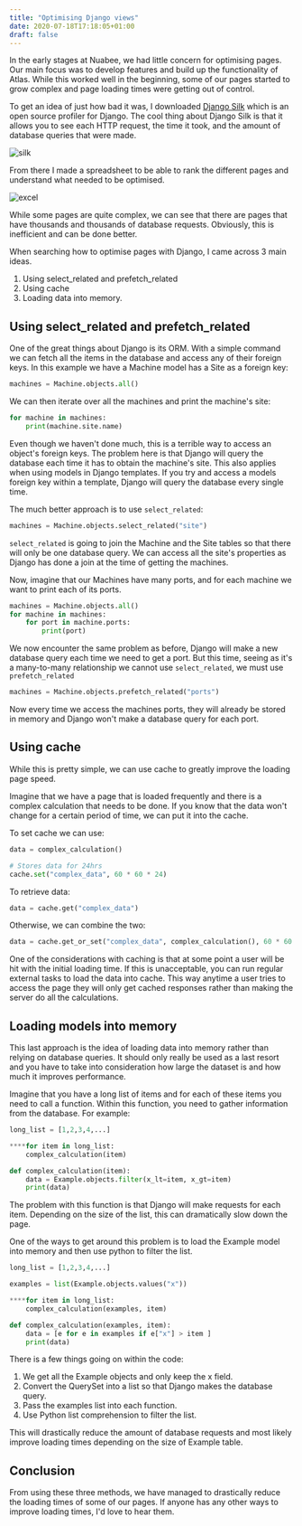 ```yaml
---
title: "Optimising Django views"
date: 2020-07-18T17:18:05+01:00
draft: false
---
```


In the early stages at Nuabee, we had little concern for optimising pages. Our main focus was to develop features and build up the functionality of Atlas. While this worked well in the beginning, some of our pages started to grow complex and page loading times were getting out of control.

To get an idea of just how bad it was, I downloaded [Django Silk](https://github.com/jazzband/django-silk) which is an open source profiler for Django. The cool thing about Django Silk is that it allows you to see each HTTP request, the time it took, and the amount of database queries that were made.

![silk](/optimising-django-views/silk.png)

From there I made a spreadsheet to be able to rank the different pages and understand what needed to be optimised.

![excel](/optimising-django-views/excel.png)

While some pages are quite complex, we can see that there are pages that have thousands and thousands of database requests. Obviously, this is inefficient and can be done better.

When searching how to optimise pages with Django, I came across 3 main ideas.

1. Using select_related and prefetch_related
2. Using cache
3. Loading data into memory.

## Using select_related and prefetch_related

One of the great things about Django is its ORM. With a simple command we can fetch all the items in the database and access any of their foreign keys. In this example we have a Machine model has a Site as a foreign key:

```python
machines = Machine.objects.all()
```

We can then iterate over all the machines and print the machine's site:

```python
for machine in machines:
	print(machine.site.name)
```

Even though we haven't done much, this is a terrible way to access an object's foreign keys. The problem here is that Django will query the database each time it has to obtain the machine's site. This also applies when using models in Django templates. If you try and access a models foreign key within a template, Django will query the database every single time.

The much better approach is to use `select_related`:

```python
machines = Machine.objects.select_related("site")
```

`select_related` is going to join the Machine and the Site tables so that there will only be one database query. We can access all the site's properties as Django has done a join at the time of getting the machines.

Now, imagine that our Machines have many ports, and for each machine we want to print each of its ports.

```python
machines = Machine.objects.all()
for machine in machines:
	for port in machine.ports:
		print(port)
```

We now encounter the same problem as before, Django will make a new database query each time we need to get a port. But this time, seeing as it's a many-to-many relationship we cannot use `select_related`, we must use `prefetch_related`

```python
machines = Machine.objects.prefetch_related("ports")
```

Now every time we access the machines ports, they will already be stored in memory and Django won't make a database query for each port.

## Using cache

While this is pretty simple, we can use cache to greatly improve the loading page speed.

Imagine that we have a page that is loaded frequently and there is a complex calculation that needs to be done. If you know that the data won't change for a certain period of time, we can put it into the cache.

To set cache we can use:

```python
data = complex_calculation()

# Stores data for 24hrs
cache.set("complex_data", 60 * 60 * 24)
```

To retrieve data:

```python
data = cache.get("complex_data")
```

Otherwise, we can combine the two:

```python
data = cache.get_or_set("complex_data", complex_calculation(), 60 * 60 * 24)
```

One of the considerations with caching is that at some point a user will be hit with the initial loading time. If this is unacceptable, you can run regular external tasks to load the data into cache. This way anytime a user tries to access the page they will only get cached responses rather than making the server do all the calculations.

## Loading models into memory

This last approach is the idea of loading data into memory rather than relying on database queries. It should only really be used as a last resort and you have to take into consideration how large the dataset is and how much it improves performance.

Imagine that you have a long list of items and for each of these items you need to call a function. Within this function, you need to gather information from the database. For example:

```python
long_list = [1,2,3,4,...]

****for item in long_list:
	complex_calculation(item)

def complex_calculation(item):
	data = Example.objects.filter(x_lt=item, x_gt=item)
	print(data)
```

The problem with this function is that Django will make requests for each item. Depending on the size of the list, this can dramatically slow down the page.

One of the ways to get around this problem is to load the Example model into memory and then use python to filter the list.

```python
long_list = [1,2,3,4,...]

examples = list(Example.objects.values("x"))

****for item in long_list:
	complex_calculation(examples, item)

def complex_calculation(examples, item):
	data = [e for e in examples if e["x"] > item ]
	print(data)
```

There is a few things going on within the code:

1. We get all the Example objects and only keep the x field.
2. Convert the QuerySet into a list so that Django makes the database query.
3. Pass the examples list into each function.
4. Use Python list comprehension to filter the list.

This will drastically reduce the amount of database requests and most likely improve loading times depending on the size of Example table.

## Conclusion

From using these three methods, we have managed to drastically reduce the loading times of some of our pages. If anyone has any other ways to improve loading times, I'd love to hear them.
